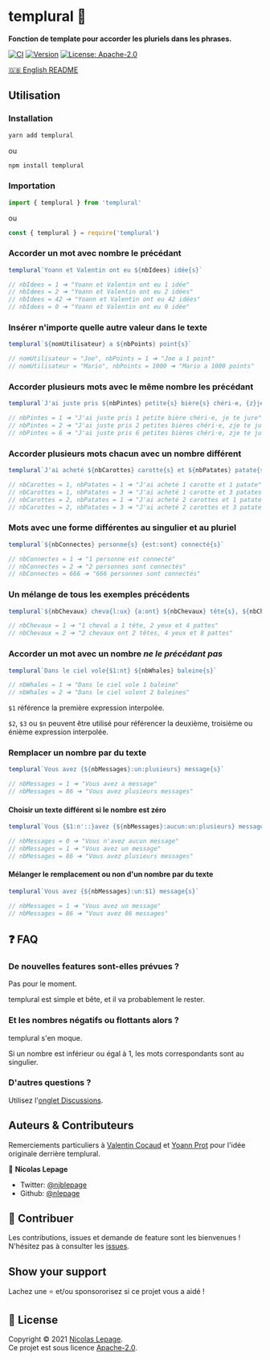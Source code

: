 # templural 🍤

**Fonction de template pour accorder les pluriels dans les phrases.**

[![CI](https://github.com/nlepage/templural/actions/workflows/ci.yml/badge.svg)](https://github.com/nlepage/templural/actions)
[![Version](https://img.shields.io/npm/v/templural.svg)](https://www.npmjs.com/package/templural)
[![License: Apache-2.0](https://img.shields.io/badge/License-Apache2.0-yellow.svg)](https://spdx.org/licenses/Apache-2.0.html)

[🇬🇧 English README](https://github.com/nlepage/templural#readme)

## Utilisation

### Installation

```sh
yarn add templural
```

ou

```sh
npm install templural
```

### Importation

```js
import { templural } from 'templural'
```

ou

```js
const { templural } = require('templural')
```

### Accorder un mot avec nombre le précédant

```js
templural`Yoann et Valentin ont eu ${nbIdees} idée{s}`

// nbIdees = 1 ➔ "Yoann et Valentin ont eu 1 idée"
// nbIdees = 2 ➔ "Yoann et Valentin ont eu 2 idées"
// nbIdees = 42 ➔ "Yoann et Valentin ont eu 42 idées"
// nbIdees = 0 ➔ "Yoann et Valentin ont eu 0 idée"
```

### Insérer n'importe quelle autre valeur dans le texte

```js
templural`${nomUtilisateur} a ${nbPoints} point{s}`

// nomUtilisateur = "Joe", nbPoints = 1 ➔ "Joe a 1 point"
// nomUtilisateur = "Mario", nbPoints = 1000 ➔ "Mario a 1000 points"
```

### Accorder plusieurs mots avec le même nombre les précédant

```js
templural`J'ai juste pris ${nbPintes} petite{s} bière{s} chéri·e, {z}je te jure`

// nbPintes = 1 ➔ "J'ai juste pris 1 petite bière chéri·e, je te jure"
// nbPintes = 2 ➔ "J'ai juste pris 2 petites bières chéri·e, zje te jure"
// nbPintes = 6 ➔ "J'ai juste pris 6 petites bières chéri·e, zje te jure"
```

### Accorder plusieurs mots chacun avec un nombre différent

```js
templural`J'ai acheté ${nbCarottes} carotte{s} et ${nbPatates} patate{s}`

// nbCarottes = 1, nbPatates = 1 ➔ "J'ai acheté 1 carotte et 1 patate"
// nbCarottes = 1, nbPatates = 3 ➔ "J'ai acheté 1 carotte et 3 patates"
// nbCarottes = 2, nbPatates = 1 ➔ "J'ai acheté 2 carottes et 1 patate"
// nbCarottes = 2, nbPatates = 3 ➔ "J'ai acheté 2 carottes et 3 patates"
```

### Mots avec une forme différentes au singulier et au pluriel

```js
templural`${nbConnectes} personne{s} {est:sont} connecté{s}`

// nbConnectes = 1 ➔ "1 personne est connecté"
// nbConnectes = 2 ➔ "2 personnes sont connectés"
// nbConnectes = 666 ➔ "666 personnes sont connectés"
```

### Un mélange de tous les exemples précédents

```js
templural`${nbChevaux} cheva{l:ux} {a:ont} ${nbChevaux} tête{s}, ${nbChevaux * 2} {oeil:yeux} et ${nbChevaux * 4} patte{s}`

// nbChevaux = 1 ➔ "1 cheval a 1 tête, 2 yeux et 4 pattes"
// nbChevaux = 2 ➔ "2 chevaux ont 2 têtes, 4 yeux et 8 pattes"
```

### Accorder un mot avec un nombre *ne le précédant pas*

```js
templural`Dans le ciel vole{$1:nt} ${nbWhales} baleine{s}`

// nbWhales = 1 ➔ "Dans le ciel vole 1 baleine"
// nbWhales = 2 ➔ "Dans le ciel volent 2 baleines"
```

`$1` référence la première expression interpolée.

`$2`, `$3` ou `$n` peuvent être utilisé pour référencer la deuxième, troisième ou énième expression interpolée.

### Remplacer un nombre par du texte

```js
templural`Vous avez {${nbMessages}:un:plusieurs} message{s}`

// nbMessages = 1 ➔ "Vous avez a message"
// nbMessages = 86 ➔ "Vous avez plusieurs messages"
```

#### Choisir un texte différent si le nombre est zéro

```js
templural`Vous {$1:n'::}avez {${nbMessages}:aucun:un:plusieurs} message{s}`

// nbMessages = 0 ➔ "Vous n'avez aucun message"
// nbMessages = 1 ➔ "Vous avez un message"
// nbMessages = 86 ➔ "Vous avez plusieurs messages"
```

#### Mélanger le remplacement ou non d'un nombre par du texte

```js
templural`Vous avez {${nbMessages}:un:$1} message{s}`

// nbMessages = 1 ➔ "Vous avez un message"
// nbMessages = 86 ➔ "Vous avez 86 messages"
```

## ❓ FAQ

### De nouvelles features sont-elles prévues ?

Pas pour le moment.

templural est simple et bête, et il va probablement le rester.

### Et les nombres négatifs ou flottants alors ?

templural s'en moque.

Si un nombre est inférieur ou égal à 1, les mots correspondants sont au singulier.

### D'autres questions ?

Utilisez l'[onglet Discussions](https://github.com/nlepage/templural/discussions).

## Auteurs & Contributeurs

Remerciements particuliers à [Valentin Cocaud](https://github.com/EmrysMyrddin) et [Yoann Prot](https://github.com/Taranys) pour l'idée originale derrière templural.

👤 **Nicolas Lepage**

* Twitter: [@njblepage](https://twitter.com/njblepage)
* Github: [@nlepage](https://github.com/nlepage)

## 🤝 Contribuer

Les contributions, issues et demande de feature sont les bienvenues !<br />N'hésitez pas à consulter les [issues](https://github.com/nlepage/templural/issues).

## Show your support

Lachez une ⭐️ et/ou sponsororisez si ce projet vous a aidé !

## 📝 License

Copyright © 2021 [Nicolas Lepage](https://github.com/nlepage).<br />
Ce projet est sous licence [Apache-2.0](https://spdx.org/licenses/Apache-2.0.html).
